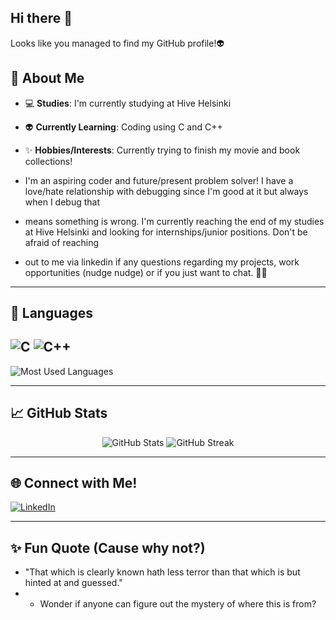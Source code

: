 ## Hi there 👋
Looks like you managed to find my GitHub profile!👽

## 🌟 About Me

- 💻 **Studies**: I'm currently studying at Hive Helsinki
- 👽 **Currently Learning**: Coding using C and C++
- ✨ **Hobbies/Interests**: Currently trying to finish my movie and book collections!

- I'm an aspiring coder and future/present problem solver! I have a love/hate relationship with debugging since I'm good at it but always when I debug that
- means something is wrong. I'm currently reaching the end of my studies at Hive Helsinki and looking for internships/junior positions. Don't be afraid of reaching
- out to me via linkedin if any questions regarding my projects, work opportunities (nudge nudge) or if you just want to chat. 👩‍🚀

---

## 🔧 Languages 

![C](https://img.shields.io/badge/-C-A8B9CC?style=flat-square&logo=c&logoColor=white)
![C++](https://img.shields.io/badge/-C++-00599C?style=flat-square&logo=c%2B%2B&logoColor=white)
--
<img src="https://github-readme-stats.vercel.app/api/top-langs/?username=staskine&layout=compact&theme=tokyonight" alt="Most Used Languages" />

---

## 📈 GitHub Stats

<div align="center">
  <img src="https://github-readme-stats.vercel.app/api?username=staskine&show_icons=true&theme=tokyonight&card_width=350" alt="GitHub Stats" />
  <img src="https://github-readme-streak-stats.herokuapp.com/?user=staskine&theme=tokyonight&card_width=350" alt="GitHub Streak" />
</div>


---

## 🌐 Connect with Me!
[![LinkedIn](https://img.shields.io/badge/-LinkedIn-0077B5?style=flat-square&logo=linkedin&logoColor=white)](https://www.linkedin.com/in/sahra-taskinen-15314830b/)

---

## ✨ Fun Quote (Cause why not?)
- "That which is clearly known hath less terror than that which is but hinted at and guessed."
- - Wonder if anyone can figure out the mystery of where this is from?
